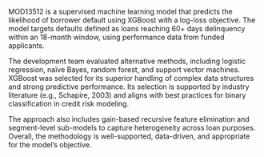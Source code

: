 MOD13512 is a supervised machine learning model that predicts the likelihood of borrower default using XGBoost with a log-loss objective. The model targets defaults defined as loans reaching 60+ days delinquency within an 18-month window, using performance data from funded applicants.

The development team evaluated alternative methods, including logistic regression, naïve Bayes, random forest, and support vector machines. XGBoost was selected for its superior handling of complex data structures and strong predictive performance. Its selection is supported by industry literature (e.g., Schapire, 2003) and aligns with best practices for binary classification in credit risk modeling.

The approach also includes gain-based recursive feature elimination and segment-level sub-models to capture heterogeneity across loan purposes. Overall, the methodology is well-supported, data-driven, and appropriate for the model’s objective.
